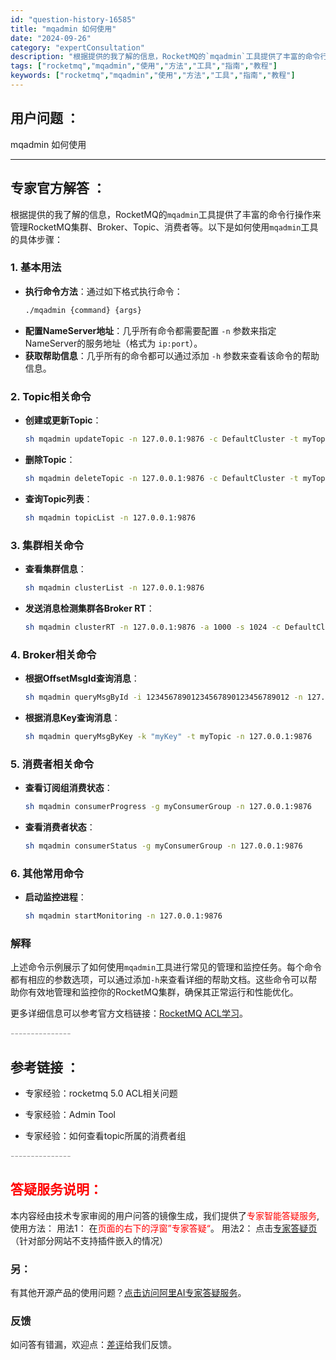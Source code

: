 ```yaml
---
id: "question-history-16585"
title: "mqadmin 如何使用"
date: "2024-09-26"
category: "expertConsultation"
description: "根据提供的我了解的信息，RocketMQ的`mqadmin`工具提供了丰富的命令行操作来管理RocketMQ集群、Broker、Topic、消费者等。以下是如何使用`mqadmin`工具的具体步骤：### 1. 基本用法- **执行命令方法**：通过如下格式执行命令：  ```bash  ./mqa"
tags: ["rocketmq","mqadmin","使用","方法","工具","指南","教程"]
keywords: ["rocketmq","mqadmin","使用","方法","工具","指南","教程"]
---
```


## 用户问题 ： 
 mqadmin 如何使用  

---------------
## 专家官方解答 ：

根据提供的我了解的信息，RocketMQ的`mqadmin`工具提供了丰富的命令行操作来管理RocketMQ集群、Broker、Topic、消费者等。以下是如何使用`mqadmin`工具的具体步骤：

### 1. 基本用法
- **执行命令方法**：通过如下格式执行命令：
  ```bash
  ./mqadmin {command} {args}
  ```
- **配置NameServer地址**：几乎所有命令都需要配置 `-n` 参数来指定NameServer的服务地址（格式为 `ip:port`）。
- **获取帮助信息**：几乎所有的命令都可以通过添加 `-h` 参数来查看该命令的帮助信息。

### 2. Topic相关命令
- **创建或更新Topic**：
  ```bash
  sh mqadmin updateTopic -n 127.0.0.1:9876 -c DefaultCluster -t myTopic -r 8 -w 8
  ```
- **删除Topic**：
  ```bash
  sh mqadmin deleteTopic -n 127.0.0.1:9876 -c DefaultCluster -t myTopic
  ```
- **查询Topic列表**：
  ```bash
  sh mqadmin topicList -n 127.0.0.1:9876
  ```

### 3. 集群相关命令
- **查看集群信息**：
  ```bash
  sh mqadmin clusterList -n 127.0.0.1:9876
  ```
- **发送消息检测集群各Broker RT**：
  ```bash
  sh mqadmin clusterRT -n 127.0.0.1:9876 -a 1000 -s 1024 -c DefaultCluster
  ```

### 4. Broker相关命令
- **根据OffsetMsgId查询消息**：
  ```bash
  sh mqadmin queryMsgById -i 12345678901234567890123456789012 -n 127.0.0.1:9876
  ```
- **根据消息Key查询消息**：
  ```bash
  sh mqadmin queryMsgByKey -k "myKey" -t myTopic -n 127.0.0.1:9876
  ```

### 5. 消费者相关命令
- **查看订阅组消费状态**：
  ```bash
  sh mqadmin consumerProgress -g myConsumerGroup -n 127.0.0.1:9876
  ```
- **查看消费者状态**：
  ```bash
  sh mqadmin consumerStatus -g myConsumerGroup -n 127.0.0.1:9876
  ```

### 6. 其他常用命令
- **启动监控进程**：
  ```bash
  sh mqadmin startMonitoring -n 127.0.0.1:9876
  ```

### 解释
上述命令示例展示了如何使用`mqadmin`工具进行常见的管理和监控任务。每个命令都有相应的参数选项，可以通过添加`-h`来查看详细的帮助文档。这些命令可以帮助你有效地管理和监控你的RocketMQ集群，确保其正常运行和性能优化。

更多详细信息可以参考官方文档链接：[RocketMQ ACL学习](https://rocketmq-learning.com/learning/rocketmq_learning-acl/)。


<font color="#949494">---------------</font> 


## 参考链接 ：

* 专家经验：rocketmq 5.0 ACL相关问题 
 
 * 专家经验：Admin Tool 
 
 * 专家经验：如何查看topic所属的消费者组 


 <font color="#949494">---------------</font> 
 


## <font color="#FF0000">答疑服务说明：</font> 

本内容经由技术专家审阅的用户问答的镜像生成，我们提供了<font color="#FF0000">专家智能答疑服务</font>,使用方法：
用法1： 在<font color="#FF0000">页面的右下的浮窗”专家答疑“</font>。
用法2： 点击[专家答疑页](https://answer.opensource.alibaba.com/docs/intro)（针对部分网站不支持插件嵌入的情况）
### 另：


有其他开源产品的使用问题？[点击访问阿里AI专家答疑服务](https://answer.opensource.alibaba.com/docs/intro)。
### 反馈
如问答有错漏，欢迎点：[差评](https://ai.nacos.io/user/feedbackByEnhancerGradePOJOID?enhancerGradePOJOId=17263)给我们反馈。
